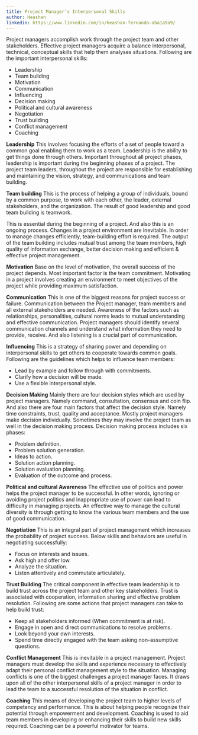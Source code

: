 ```yaml
---
title: Project Manager’s Interpersonal Skills
author: Heashan
linkedin: https://www.linkedin.com/in/heashan-fernando-aba1a9a9/
---
```


Project managers accomplish work through the project team and other stakeholders. Effective project managers acquire a balance interpersonal, technical, conceptual skills that help them analyses situations. Following are the important interpersonal skills:
  - Leadership
  - Team building 
  - Motivation
  - Communication
  - Influencing
  - Decision making 
  - Political and cultural awareness
  - Negotiation
  - Trust building
  - Conflict management
  - Coaching 

**Leadership**
This involves focusing the efforts of a set of people toward a common goal enabling them to work as a team. Leadership is the ability to get things done through others. Important throughout all project phases, leadership is important during the beginning phases of a project.
The project team leaders, throughout the project are responsible for establishing and maintaining the vision, strategy, and communications and team building. 

**Team building** 
This is the process of helping a group of individuals, bound by a common purpose, to work with each other, the leader, external stakeholders, and the organization. The result of good leadership and good team building is teamwork.

This is essential during the beginning of a project. And also this is an ongoing process. Changes in a project environment are inevitable. In order to manage changes efficiently, team-building effort is required. The output of the team building includes mutual trust among the team members, high quality of information exchange, better decision making and efficient & effective project management. 

**Motivation**
Base on the level of motivation, the overall success of the project depends. Most important factor is the team commitment. Motivating in a project involves creating an environment to meet objectives of the project while providing maximum satisfaction. 

**Communication** 
This is one of the biggest reasons for project success or failure. Communication between the Project manager, team members and all external stakeholders are needed. Awareness of the factors such as relationships, personalities, cultural norms leads to mutual understanding and effective communication. Project managers should identify several communication channels and understand what information they need to provide, receive. And also listening is a crucial part of communication.

**Influencing**
This is a strategy of sharing power and depending on interpersonal skills to get others to cooperate towards common goals. Following are the guidelines which helps to influence team members:
  - Lead by example and follow through with commitments.
  - Clarify how a decision will be made.
  - Use a flexible interpersonal style.

**Decision Making** 
Mainly there are four decision styles which are used by project managers. Namely command, consultation, consensus and coin flip. And also there are four main factors that affect the decision style. Namely time constraints, trust, quality and acceptance. Mostly project managers make decision individually. Sometimes they may involve the project team as well in the decision making process. 
Decision making process includes six phases:
  - Problem definition.
  - Problem solution generation.
  - Ideas to action.
  - Solution action planning.
  - Solution evaluation planning.
  - Evaluation of the outcome and process.

**Political and cultural Awareness**
The effective use of politics and power helps the project manager to be successful. In other words, ignoring or avoiding project politics and inappropriate use of power can lead to difficulty in managing projects. An effective way to manage the cultural diversity is through getting to know the various team members and the use of good communication.

**Negotiation**
This is an integral part of project management which increases the probability of project success. Below skills and behaviors are useful in negotiating successfully:
  - Focus on interests and issues.
  - Ask high and offer low.
  - Analyze the situation.
  - Listen attentively and commutate articulately.

**Trust Building**
The critical component in effective team leadership is to build trust across the project team and other key stakeholders. Trust is associated with cooperation, information sharing and effective problem resolution. Following are some actions that project managers can take to help build trust:
  - Keep all stakeholders informed (When commitment is at risk).
  - Engage in open and direct communications to resolve problems.
  - Look beyond your own interests.
  - Spend time directly engaged with the team asking non-assumptive questions.

**Conflict Management** 
This is inevitable in a project management. Project managers must develop the skills and experience necessary to effectively adapt their personal conflict management style to the situation. Managing conflicts is one of the biggest challenges a project manager faces. It draws upon all of the other interpersonal skills of a project manager in order to lead the team to a successful resolution of the situation in conflict.

**Coaching**
This means of developing the project team to higher levels of competency and performance. This is about helping people recognize their potential through empowerment and development. Coaching is used to aid team members in developing or enhancing their skills to build new skills required. Coaching can be a powerful motivator for teams. 


